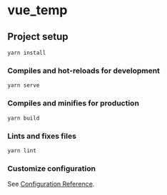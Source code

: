 # vue_temp

## Project setup
```
yarn install
```

### Compiles and hot-reloads for development
```
yarn serve
```

### Compiles and minifies for production
```
yarn build
```

### Lints and fixes files
```
yarn lint
```

### Customize configuration
See [Configuration Reference](https://cli.vuejs.org/config/).


<!-- package.json

{
  "name": "vue_temp",
  "version": "0.1.0",
  "private": true,
  "scripts": {
    "serve": "vue-cli-service serve",
    "build": "vue-cli-service build",
    "lint": "vue-cli-service lint"
  },
  "dependencies": {
    "@types/lodash": "^4.14.170",
    "core-js": "^3.6.5",
    "element": "^0.1.4",
    "element-ui": "^2.15.3",
    "lodash": "^4.17.21",
    "register-service-worker": "^1.7.1",
    "vue": "^2.6.11",
    "vue-class-component": "^7.2.3",
    "vue-property-decorator": "^9.1.2",
    "vue-router": "^3.2.0",
    "vuex": "^3.4.0"
  },
  "devDependencies": {
    "@typescript-eslint/eslint-plugin": "^4.18.0",
    "@typescript-eslint/parser": "^4.18.0",
    "@vue/cli-plugin-babel": "~4.5.0",
    "@vue/cli-plugin-eslint": "~4.5.0",
    "@vue/cli-plugin-pwa": "~4.5.0",
    "@vue/cli-plugin-router": "~4.5.0",
    "@vue/cli-plugin-typescript": "~4.5.0",
    "@vue/cli-plugin-vuex": "~4.5.0",
    "@vue/cli-service": "~4.5.0",
    "@vue/eslint-config-standard": "^5.1.2",
    "@vue/eslint-config-typescript": "^7.0.0",
    "eslint": "^6.7.2",
    "eslint-plugin-import": "^2.20.2",
    "eslint-plugin-node": "^11.1.0",
    "eslint-plugin-promise": "^4.2.1",
    "eslint-plugin-standard": "^4.0.0",
    "eslint-plugin-vue": "^6.2.2",
    "less": "^3.0.4",
    "less-loader": "^5.0.0",
    "typescript": "~4.1.5",
    "vue-template-compiler": "^2.6.11"
  },
  "eslintConfig": {
    "root": true,
    "env": {
      "node": true
    },
    "extends": [
      "plugin:vue/essential",
      "@vue/standard",
      "@vue/typescript/recommended"
    ],
    "parserOptions": {
      "ecmaVersion": 2020
    },
    "rules": {}
  },
  "browserslist": [
    "> 1%",
    "last 2 versions",
    "not dead"
  ]
}
 -->
